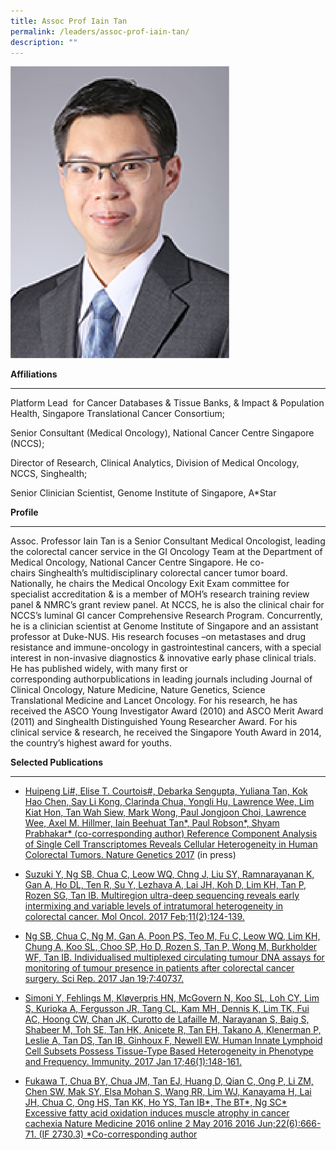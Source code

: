 ```yaml
---
title: Assoc Prof Iain Tan
permalink: /leaders/assoc-prof-iain-tan/
description: ""
---
```

<img style="width:350px" src="/images/Leaders/assoc-prof-tan-bee-huat.png">

**Affiliations**

* * *

Platform Lead&nbsp; for&nbsp;Cancer Databases &amp; Tissue Banks, &amp;&nbsp;Impact &amp; Population Health,&nbsp;Singapore Translational Cancer Consortium;&nbsp;

Senior Consultant (Medical Oncology), National Cancer Centre Singapore (NCCS);&nbsp;

Director of Research, Clinical Analytics, Division of Medical Oncology, NCCS,&nbsp;Singhealth;&nbsp;

Senior Clinician Scientist, Genome Institute of Singapore, A\*Star&nbsp;

**Profile**&nbsp;

* * *

Assoc. Professor Iain Tan is a Senior Consultant Medical Oncologist, leading the colorectal cancer service in the GI Oncology Team at the Department of Medical Oncology, National Cancer Centre Singapore. He co- chairs&nbsp;Singhealth’s&nbsp;multidisciplinary colorectal cancer&nbsp;tumor&nbsp;board. Nationally, he chairs the Medical Oncology Exit Exam committee for specialist accreditation &amp; is a member of MOH’s research training review panel &amp; NMRC’s grant review panel. At NCCS, he is also the clinical chair for NCCS’s luminal GI cancer Comprehensive Research Program. Concurrently, he is a clinician scientist at Genome Institute of Singapore and an assistant professor at Duke-NUS. His research focuses –on metastases and drug resistance and immune-oncology in gastrointestinal cancers, with a special interest in non-invasive diagnostics &amp; innovative early phase clinical trials. He has published widely, with many first or corresponding&nbsp;authorpublications&nbsp;in leading journals including Journal of Clinical Oncology, Nature Medicine, Nature Genetics, Science Translational&nbsp;Medicine&nbsp;and Lancet Oncology. For his research, he has received the ASCO Young Investigator Award (2010) and ASCO Merit Award (2011) and&nbsp;Singhealth&nbsp;Distinguished Young Researcher Award. For his clinical service &amp; research, he received the Singapore Youth Award in 2014, the country’s highest award for youths.&nbsp;

**Selected Publications**&nbsp;

* * *

*   [Huipeng Li#, Elise T. Courtois#, Debarka Sengupta, Yuliana Tan, Kok Hao Chen, Say Li Kong, Clarinda Chua, Yongli Hu, Lawrence Wee, Lim Kiat Hon, Tan Wah Siew, Mark Wong, Paul Jongjoon Choi, Lawrence Wee, Axel M. Hillmer, Iain Beehuat Tan\*, Paul Robson\*, Shyam Prabhakar\* (co-corresponding author) Reference Component Analysis of Single Cell Transcriptomes Reveals Cellular Heterogeneity in Human Colorectal Tumors. Nature Genetics 2017](https://www.nature.com/articles/ng.3818)&nbsp;(in&nbsp;press)&nbsp;

*   [Suzuki Y, Ng SB, Chua C, Leow WQ, Chng J, Liu SY, Ramnarayanan K, Gan A, Ho DL, Ten R, Su Y, Lezhava A, Lai JH, Koh D, Lim KH, Tan P, Rozen SG, Tan IB. Multiregion ultra-deep sequencing reveals early intermixing and variable levels of intratumoral heterogeneity in colorectal cancer. Mol Oncol. 2017 Feb;11(2):124-139.](https://pubmed.ncbi.nlm.nih.gov/28145097/)&nbsp;

*   [Ng SB, Chua C, Ng M, Gan A, Poon PS, Teo M, Fu C, Leow WQ, Lim KH, Chung A, Koo SL, Choo SP, Ho D, Rozen S, Tan P, Wong M, Burkholder WF, Tan IB. Individualised multiplexed circulating tumour DNA assays for monitoring of tumour presence in patients after colorectal cancer surgery. Sci Rep. 2017 Jan 19;7:40737.](https://www.ncbi.nlm.nih.gov/pmc/articles/PMC5244357/)&nbsp;

*   [Simoni Y, Fehlings M, Kløverpris HN, McGovern N, Koo SL, Loh CY, Lim S, Kurioka A, Fergusson JR, Tang CL, Kam MH, Dennis K, Lim TK, Fui AC, Hoong CW, Chan JK, Curotto de Lafaille M, Narayanan S, Baig S, Shabeer M, Toh SE, Tan HK, Anicete R, Tan EH, Takano A, Klenerman P, Leslie A, Tan DS, Tan IB, Ginhoux F, Newell EW. Human Innate Lymphoid Cell Subsets Possess Tissue-Type Based Heterogeneity in Phenotype and Frequency. Immunity. 2017 Jan 17;46(1):148-161.](https://pubmed.ncbi.nlm.nih.gov/27986455/)&nbsp;

*   [Fukawa T, Chua BY, Chua JM, Tan EJ, Huang D, Qian C, Ong P, Li ZM, Chen SW, Mak SY, Elsa Mohan S, Wang RR, Lim WJ, Kanayama H, Lai JH, Chua C, Ong HS, Tan KK, Ho YS, Tan IB\*, The BT\*, Ng SC\* Excessive fatty acid oxidation induces muscle atrophy in cancer cachexia Nature Medicine 2016 online 2 May 2016 2016 Jun;22(6):666-71. (IF 2730.3) \*Co-corresponding author](https://pubmed.ncbi.nlm.nih.gov/27135739/)